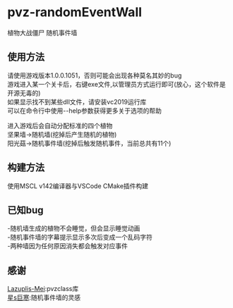 # pvz-randomEventWall
植物大战僵尸 随机事件墙

## 使用方法
请使用游戏版本1.0.0.1051，否则可能会出现各种莫名其妙的bug  
游戏进入某一个关卡后，右键exe文件,以管理员方式运行即可(放心，这个软件是开源无毒的)  
如果显示找不到某些dll文件，请安装vc2019运行库  
可以在命令行中使用--help参数获得更多关于选项的帮助  

进入游戏后会自动分配标准的四个植物  
坚果墙->随机墙(挖掉后产生随机的植物)  
阳光菇->随机事件墙(挖掉后触发随机事件，当前总共有11个)  

## 构建方法
使用MSCL v142编译器与VSCode CMake插件构建  

## 已知bug
-随机墙生成的植物不会睡觉，但会显示睡觉动画  
-随机事件墙的字幕提示显示多次后变成一个乱码字符  
-两种墙因为任何原因消失都会触发对应事件  

## 感谢
[Lazuplis-Mei](https://github.com/Lazuplis-Mei):pvzclass库  
[星s巨寒](https://space.bilibili.com/12065306):随机事件墙的灵感  
